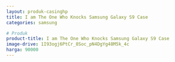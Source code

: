 ```yaml
---
layout: produk-casinghp
title: I am The One Who Knocks Samsung Galaxy S9 Case
categories: samsung

# Produk
product-title: I am The One Who Knocks Samsung Galaxy S9 Case
image-drive: 1I93ogj6PtCr_8Soc_pN4DgYg48M5k_4c
harga: 90000
---
```


